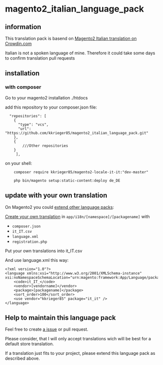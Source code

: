 # magento2_italian_language_pack

## information

This translation pack is basend on [Magento2 Italian translation on Crowdin.com](https://crowdin.com/project/magento-2/it#)

Italian is not a spoken language of mine. Therefore it could take some days to confirm translation pull requests

## installation

### with composer

Go to your magento2 installation ./htdocs

add this repository to your composer.json file:
```
  "repositories": [
    {
      "type": "vcs",
      "url":  "https://github.com/kkrieger85/magento2_italian_language_pack.git"
    },
    {
        ///Other repositories
    }
     ],
```

on your shell:
```
    composer require kkrieger85/magento2-locale-it-it:"dev-master"
    
    php bin/magento setup:static-content:deploy de_DE
``` 


## update with your own translation

On Magento2 you could [extend other language packs](http://devdocs.magento.com/guides/v2.0/config-guide/cli/config-cli-subcommands-i18n.html#config-cli-subcommands-xlate-pack-meta-xml):

[Create your own translation](http://devdocs.magento.com/guides/v2.0/config-guide/cli/config-cli-subcommands-i18n.html#m2devgde-xlate-files) in `app/i18n/[namespace]/[packagename]` with 
- `composer.json`
- `it_IT.csv`
- `language.xml`
- `registration.php`

Put your own translations into it_IT.csv

And use language.xml this way:
```
<?xml version="1.0"?>
<language xmlns:xsi="http://www.w3.org/2001/XMLSchema-instance" xsi:noNamespaceSchemaLocation="urn:magento:framework:App/Language/package.xsd">
    <code>it_IT_</code>
    <vendor>[vendorname]</vendor>
    <package>[packagename]</package>
    <sort_order>100</sort_order>
    <use vendor="kkrieger85" package="it_it" />
</language>
```

## Help to maintain this language pack

Feel free to create [a issue](https://github.com/kkrieger85/magento2_italian_language_pack/issues) or pull request. 

Please consider, that I will only accept translations wich will be best for a default store translation. 

If a translation just fits to your project, please extend this language pack as described 
above.
